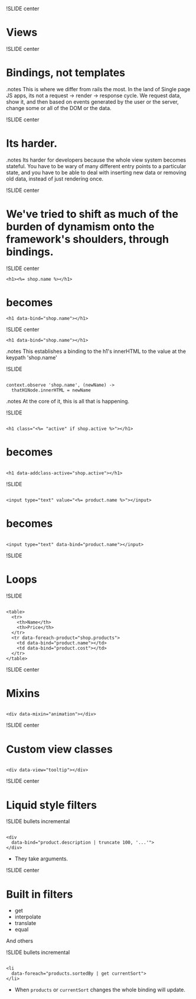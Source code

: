 !SLIDE center

# Views

!SLIDE center

# Bindings, not templates

.notes This is where we differ from rails the most. In the land of Single page JS apps, its not a request -> render -> response cycle. We request data, show it, and then based on events generated by the user or the server, change some or all of the DOM or the data.

!SLIDE center

# Its harder.

.notes Its harder for developers because the whole view system becomes stateful. You have to be wary of many different entry points to a particular state, and you have to be able to deal with inserting new data or removing old data, instead of just rendering once.

!SLIDE center

# We've tried to shift as much of the burden of dynamism onto the framework's shoulders, through bindings.

!SLIDE center

    <h1><%= shop.name %></h1>

# becomes

    <h1 data-bind="shop.name"></h1>

!SLIDE center

    <h1 data-bind="shop.name"></h1>

.notes This establishes a binding to the h1's innerHTML to the value at the keypath 'shop.name'

!SLIDE

<pre><code class="longer">
context.observe 'shop.name', (newName) ->
  thatH1Node.innerHTML = newName
</code></pre>

.notes At the core of it, this is all that is happening.

!SLIDE
<pre><code class="longer html">
&lt;h1 class=&quot;&lt;%= &quot;active&quot; if shop.active %&gt;&quot;&gt;&lt;/h1&gt;
</code></pre>

# becomes
<pre><code class="longer html">
&lt;h1 data-addclass-active=&quot;shop.active&quot;&gt;&lt;/h1&gt;
</code></pre>

!SLIDE
<pre><code class="longerer html">
&lt;input type=&quot;text&quot; value=&quot;&lt;%= product.name %&gt;&quot;&gt;&lt;/input&gt;
</code></pre>

# becomes

<pre><code class="longerer">
&lt;input type=&quot;text&quot; data-bind=&quot;product.name&quot;&gt;&lt;/input&gt;
</code></pre>

!SLIDE

# Loops

!SLIDE

<pre><code class="longer">
&lt;table&gt;
  &lt;tr&gt;
    &lt;th&gt;Name&lt;/th&gt;
    &lt;th&gt;Price&lt;/th&gt;
  &lt;/tr&gt;
  &lt;tr data-foreach-product="shop.products"&gt;
    &lt;td data-bind="product.name"&gt;&lt;/td&gt;
    &lt;td data-bind="product.cost"&gt;&lt;/td&gt;
  &lt;/tr&gt;
&lt;/table&gt;
</code></pre>

!SLIDE center

# Mixins

<pre><code class="longer">
&lt;div data-mixin=&quot;animation&quot;&gt;&lt;/div&gt;
</code></pre>


!SLIDE center

# Custom view classes

<pre><code class="longer">
&lt;div data-view=&quot;tooltip&quot;&gt;&lt;/div&gt;
</code></pre>

!SLIDE center

# Liquid style filters

!SLIDE bullets incremental

<pre><code class="longerer">
&lt;div
  data-bind=&quot;product.description | truncate 100, '...'&quot;&gt;
&lt;/div&gt;
</code></pre>

 - They take arguments.

!SLIDE center

# Built in filters

 - get
 - interpolate
 - translate
 - equal

And others

!SLIDE bullets incremental
<pre><code class="longerer">
&lt;li
  data-foreach=&quot;products.sortedBy | get currentSort&quot;&gt;
&lt;/li&gt;
</code></pre>

 - When `products` or `currentSort` changes the whole binding will update.

